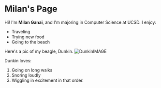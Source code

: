 # Milan's Page
Hi! I'm **Milan Ganai**, and I'm majoring in Computer Science at UCSD.
I enjoy:
- Traveling
- Trying new food
- Going to the beach

Here's a pic of my beagle, Dunkin.
![DunkinIMAGE](https://user-images.githubusercontent.com/78571306/134789347-2a27f59c-7b0e-43ad-b37b-10777da02e5d.jpg)

Dunkin loves:
1. Going on long walks 
2. Snoring loudly
3. Wiggling in excitement
in that order.

